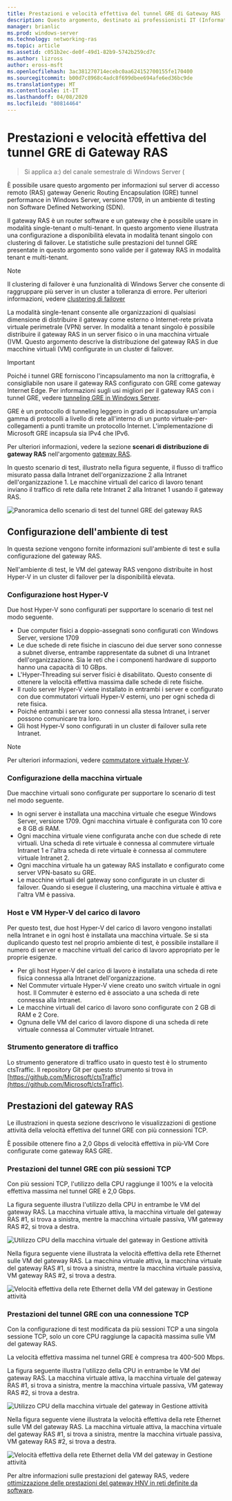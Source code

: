 ```yaml
---
title: Prestazioni e velocità effettiva del tunnel GRE di Gateway RAS
description: Questo argomento, destinato ai professionisti IT (Information Technology), fornisce informazioni sulle prestazioni della velocità effettiva sui tunnel GRE (Generic Routing Encapsulation) del gateway RAS.
manager: brianlic
ms.prod: windows-server
ms.technology: networking-ras
ms.topic: article
ms.assetid: c051b2ec-de0f-49d1-82b9-5742b259cd7c
ms.author: lizross
author: eross-msft
ms.openlocfilehash: 3ac381270714ecebc0aa624152700155fe170400
ms.sourcegitcommit: b00d7c8968c4adc8f699dbee694afe6ed36bc9de
ms.translationtype: MT
ms.contentlocale: it-IT
ms.lasthandoff: 04/08/2020
ms.locfileid: "80814464"
---
```

# <a name="ras-gateway-gre-tunnel-throughput-and-performance"></a>Prestazioni e velocità effettiva del tunnel GRE di Gateway RAS

>Si applica a:\) del canale semestrale di Windows Server \(

È possibile usare questo argomento per informazioni sul server di accesso remoto \(RAS\) gateway Generic Routing Encapsulation \(GRE\) tunnel performance in Windows Server, versione 1709, in un ambiente di testing non Software Defined Networking \(SDN\).

Il gateway RAS è un router software e un gateway che è possibile usare in modalità single-tenant o multi-tenant. In questo argomento viene illustrata una configurazione a disponibilità elevata in modalità tenant singolo con clustering di failover. Le statistiche sulle prestazioni del tunnel GRE presentate in questo argomento sono valide per il gateway RAS in modalità tenant e multi-tenant.

>[!NOTE]
>Il clustering di failover è una funzionalità di Windows Server che consente di raggruppare più server in un cluster a tolleranza di errore. Per ulteriori informazioni, vedere [clustering di failover](../../../failover-clustering/failover-clustering-overview.md)

La modalità single-tenant consente alle organizzazioni di qualsiasi dimensione di distribuire il gateway come esterno o Internet\-rete privata virtuale perimetrale \(VPN\) server. In modalità a tenant singolo è possibile distribuire il gateway RAS in un server fisico o in una macchina virtuale \(\)VM. Questo argomento descrive la distribuzione del gateway RAS in due macchine virtuali \(VM\) configurate in un cluster di failover.

>[!IMPORTANT]
>Poiché i tunnel GRE forniscono l'incapsulamento ma non la crittografia, è consigliabile non usare il gateway RAS configurato con GRE come gateway Internet Edge. Per informazioni sugli usi migliori per il gateway RAS con i tunnel GRE, vedere [tunneling GRE in Windows Server](gre-tunneling-windows-server.md).

GRE è un protocollo di tunneling leggero in grado di incapsulare un'ampia gamma di protocolli a livello di rete all'interno di un punto virtuale\-per\-collegamenti a punti tramite un protocollo Internet. L'implementazione di Microsoft GRE incapsula sia IPv4 che IPv6.

Per ulteriori informazioni, vedere la sezione **scenari di distribuzione di gateway RAS** nell'argomento [gateway RAS](https://docs.microsoft.com/windows-server/remote/remote-access/ras-gateway/ras-gateway#bkmk_deploy). 

In questo scenario di test, illustrato nella figura seguente, il flusso di traffico misurato passa dalla Intranet dell'organizzazione 2 alla Intranet dell'organizzazione 1. Le macchine virtuali del carico di lavoro tenant inviano il traffico di rete dalla rete Intranet 2 alla Intranet 1 usando il gateway RAS.

![Panoramica dello scenario di test del tunnel GRE del gateway RAS](../../media/GRE-Tunnel-Perf/Gre-Infrastructure.jpg)

## <a name="test-environment-configuration"></a>Configurazione dell'ambiente di test

In questa sezione vengono fornite informazioni sull'ambiente di test e sulla configurazione del gateway RAS.

Nell'ambiente di test, le VM del gateway RAS vengono distribuite in host Hyper\-V in un cluster di failover per la disponibilità elevata.

### <a name="hyper-v-host-configuration"></a>Configurazione host Hyper\-V

Due host Hyper\-V sono configurati per supportare lo scenario di test nel modo seguente. 

- Due computer fisici a doppio\-assegnati sono configurati con Windows Server, versione 1709
- Le due schede di rete fisiche in ciascuno dei due server sono connesse a subnet diverse, entrambe rappresentate da subnet di una Intranet dell'organizzazione. Sia le reti che i componenti hardware di supporto hanno una capacità di 10 GBps.
- L'Hyper-Threading sui server fisici è disabilitato. Questo consente di ottenere la velocità effettiva massima dalle schede di rete fisiche.
- Il ruolo server Hyper\-V viene installato in entrambi i server e configurato con due commutatori virtuali Hyper\-V esterni, uno per ogni scheda di rete fisica.
- Poiché entrambi i server sono connessi alla stessa Intranet, i server possono comunicare tra loro.
- Gli host Hyper\-V sono configurati in un cluster di failover sulla rete Intranet. 

>[!NOTE]
>Per ulteriori informazioni, vedere [commutatore virtuale Hyper-V](https://docs.microsoft.com/windows-server/virtualization/hyper-v-virtual-switch/hyper-v-virtual-switch).

### <a name="vm-configuration"></a>Configurazione della macchina virtuale

Due macchine virtuali sono configurate per supportare lo scenario di test nel modo seguente.

- In ogni server è installata una macchina virtuale che esegue Windows Server, versione 1709. Ogni macchina virtuale è configurata con 10 core e 8 GB di RAM.
- Ogni macchina virtuale viene configurata anche con due schede di rete virtuali. Una scheda di rete virtuale è connessa al commutere virtuale Intranet 1 e l'altra scheda di rete virtuale è connessa al commutere virtuale Intranet 2.
- Ogni macchina virtuale ha un gateway RAS installato e configurato come server VPN\-basato su GRE.
- Le macchine virtuali del gateway sono configurate in un cluster di failover. Quando si esegue il clustering, una macchina virtuale è attiva e l'altra VM è passiva.

### <a name="workload-hyper-v-hosts-and-vms"></a>Host e VM Hyper\-V del carico di lavoro

Per questo test, due host Hyper\-V del carico di lavoro vengono installati nella Intranet e in ogni host è installata una macchina virtuale. Se si sta duplicando questo test nel proprio ambiente di test, è possibile installare il numero di server e macchine virtuali del carico di lavoro appropriato per le proprie esigenze.

- Per gli host Hyper\-V del carico di lavoro è installata una scheda di rete fisica connessa alla Intranet dell'organizzazione.
- Nel Commuter virtuale Hyper\-V viene creato uno switch virtuale in ogni host. Il Commuter è esterno ed è associato a una scheda di rete connessa alla Intranet.
- Le macchine virtuali del carico di lavoro sono configurate con 2 GB di RAM e 2 Core.
- Ognuna delle VM del carico di lavoro dispone di una scheda di rete virtuale connessa al Commuter virtuale Intranet.

### <a name="traffic-generator-tool"></a>Strumento generatore di traffico

Lo strumento generatore di traffico usato in questo test è lo strumento ctsTraffic. Il repository Git per questo strumento si trova in [https://github.com/Microsoft/ctsTraffic](https://github.com/Microsoft/ctsTraffic).

## <a name="ras-gateway-performance"></a>Prestazioni del gateway RAS

Le illustrazioni in questa sezione descrivono le visualizzazioni di gestione attività della velocità effettiva del tunnel GRE con più connessioni TCP.

È possibile ottenere fino a 2,0 Gbps di velocità effettiva in più\-VM Core configurate come gateway RAS GRE.

### <a name="gre-tunnel-performance-with-multiple-tcp-sessions"></a>Prestazioni del tunnel GRE con più sessioni TCP

Con più sessioni TCP, l'utilizzo della CPU raggiunge il 100% e la velocità effettiva massima nel tunnel GRE è 2,0 Gbps.

La figura seguente illustra l'utilizzo della CPU in entrambe le VM del gateway RAS. La macchina virtuale attiva, la macchina virtuale del gateway RAS #1, si trova a sinistra, mentre la macchina virtuale passiva, VM gateway RAS #2, si trova a destra.

![Utilizzo CPU della macchina virtuale del gateway in Gestione attività](../../media/GRE-Tunnel-Perf/Gre-Tunnel-01.jpg)

Nella figura seguente viene illustrata la velocità effettiva della rete Ethernet sulle VM del gateway RAS. La macchina virtuale attiva, la macchina virtuale del gateway RAS #1, si trova a sinistra, mentre la macchina virtuale passiva, VM gateway RAS #2, si trova a destra.

![Velocità effettiva della rete Ethernet della VM del gateway in Gestione attività](../../media/GRE-Tunnel-Perf/Gre-Tunnel-02.jpg)


### <a name="gre-tunnel-performance-with-one-tcp-connection"></a>Prestazioni del tunnel GRE con una connessione TCP

Con la configurazione di test modificata da più sessioni TCP a una singola sessione TCP, solo un core CPU raggiunge la capacità massima sulle VM del gateway RAS.

La velocità effettiva massima nel tunnel GRE è compresa tra 400-500 Mbps.

La figura seguente illustra l'utilizzo della CPU in entrambe le VM del gateway RAS. La macchina virtuale attiva, la macchina virtuale del gateway RAS #1, si trova a sinistra, mentre la macchina virtuale passiva, VM gateway RAS #2, si trova a destra.

![Utilizzo CPU della macchina virtuale del gateway in Gestione attività](../../media/GRE-Tunnel-Perf/Gre-Tunnel-03.jpg)


Nella figura seguente viene illustrata la velocità effettiva della rete Ethernet sulle VM del gateway RAS. La macchina virtuale attiva, la macchina virtuale del gateway RAS #1, si trova a sinistra, mentre la macchina virtuale passiva, VM gateway RAS #2, si trova a destra.

![Velocità effettiva della rete Ethernet della VM del gateway in Gestione attività](../../media/GRE-Tunnel-Perf/Gre-Tunnel-04.jpg)

Per altre informazioni sulle prestazioni del gateway RAS, vedere [ottimizzazione delle prestazioni del gateway HNV in reti definite da software](https://docs.microsoft.com/windows-server/administration/performance-tuning/subsystem/software-defined-networking/hnv-gateway-performance).